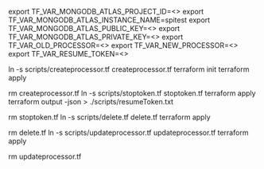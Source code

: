 export TF_VAR_MONGODB_ATLAS_PROJECT_ID=<<YOURVALUE>>
export TF_VAR_MONGODB_ATLAS_INSTANCE_NAME=spitest
export TF_VAR_MONGODB_ATLAS_PUBLIC_KEY=<<YOURVALUE>>
export TF_VAR_MONGODB_ATLAS_PRIVATE_KEY=<<YOURVALUE>>
export TF_VAR_OLD_PROCESSOR=<<YOURVALUE>>
export TF_VAR_NEW_PROCESSOR=<<YOURVALUE>>
export TF_VAR_RESUME_TOKEN=<<YOURVALUE>>

ln -s scripts/createprocessor.tf createprocessor.tf
terraform init
terraform apply

rm createprocessor.tf
ln -s scripts/stoptoken.tf stoptoken.tf
terraform apply
terraform output -json > ./scripts/resumeToken.txt

rm stoptoken.tf
ln -s scripts/delete.tf delete.tf
terraform apply

rm delete.tf
ln -s scripts/updateprocessor.tf updateprocessor.tf
terraform apply

rm updateprocessor.tf

